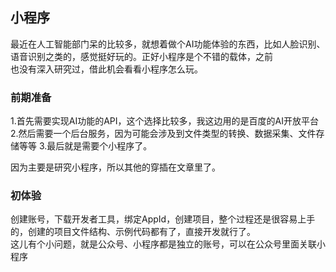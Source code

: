## 小程序

最近在人工智能部门呆的比较多，就想着做个AI功能体验的东西，比如人脸识别、语音识别之类的，感觉挺好玩的。正好小程序是个不错的载体，之前   
也没有深入研究过，借此机会看看小程序怎么玩。

### 前期准备

1.首先需要实现AI功能的API，这个选择比较多，我这边用的是百度的AI开放平台
2.然后需要一个后台服务，因为可能会涉及到文件类型的转换、数据采集、文件存储等等
3.最后就是需要个小程序了。

因为主要是研究小程序，所以其他的穿插在文章里了。

### 初体验

创建账号，下载开发者工具，绑定AppId，创建项目，整个过程还是很容易上手的，创建的项目文件结构、示例代码都有了，直接开发就行了。    
这儿有个小问题，就是公众号、小程序都是独立的账号，可以在公众号里面关联小程序
